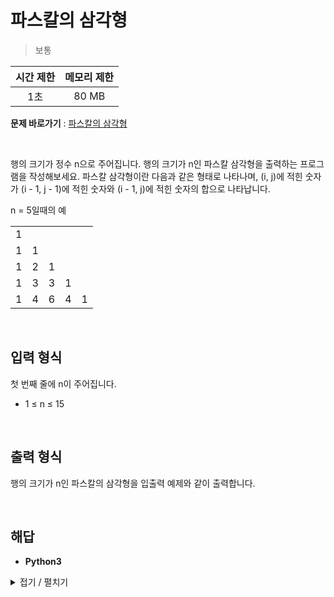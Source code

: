 # 파스칼의 삼각형
> 보통

|시간 제한|메모리 제한|
|:---:|:---:|
|1초|80 MB|

**문제 바로가기** : [파스칼의 삼각형](https://www.codetree.ai/missions/4/problems/pascal's-triangle/description "파스칼의 삼각형")

</br>

행의 크기가 정수 n으로 주어집니다. 행의 크기가 n인 파스칼 삼각형을 출력하는 프로그램을 작성해보세요. 파스칼 삼각형이란 다음과 같은 형태로 나타나며, (i, j)에 적힌 숫자가 (i - 1, j - 1)에 적힌 숫자와 (i - 1, j)에 적힌 숫자의 합으로 나타납니다.

n = 5일때의 예

| | | | | |
|:--:|:--:|:--:|:--:|:--:|
|1| | | | |
|1|1| | | |
|1|2|1| | |
|1|3|3|1| |
|1|4|6|4|1|

</br>

## 입력 형식
첫 번째 줄에 n이 주어집니다.

- 1 ≤ n ≤ 15

</br>

## 출력 형식
행의 크기가 n인 파스칼의 삼각형을 입출력 예제와 같이 출력합니다.

</br>

## 해답
- **Python3**
<details>
<summary>접기 / 펼치기</summary>
<div markdown="1">

```py
size = int(input())
array = [
    [1 for _ in range(i+1)]
    for i in range(size)
]

for i in range(2, size):
    for j in range(1,i):
        array[i][j] = array[i-1][j-1] + array[i-1][j]

for row in array:
    for element in row:
        print(element, end=" ")
    print()
```

</div>
</details>